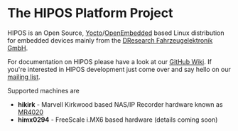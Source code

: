 The HIPOS Platform Project
==========================

HIPOS is an Open Source,
[Yocto](https://www.yoctoproject.org)/[OpenEmbedded](http://openembedded.org)
based Linux distribution for embedded devices mainly from the
[DResearch Fahrzeugelektronik GmbH](http://www.dresearch-fe.de).

For documentation on HIPOS please have a look at our
[GitHub Wiki](https://github.com/DFE/HIPOS/wiki). If you're interested in
HIPOS development just come over and say hello on our
[mailing list](https://groups.google.com/a/dresearch-fe.de/group/hipos-devel-list/topics).

Supported machines are
* **hikirk** - Marvell Kirkwood based NAS/IP Recorder hardware known as [MR4020](http://www.dresearch-fe.de/en/products/recorder/)
* **himx0294** - FreeScale i.MX6 based hardware (details coming soon)
